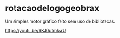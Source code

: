 # rotacaodelogogeobrax
Um simples motor gráfico feito sem uso de bibliotecas.


https://youtu.be/6KJ0utmksrU



